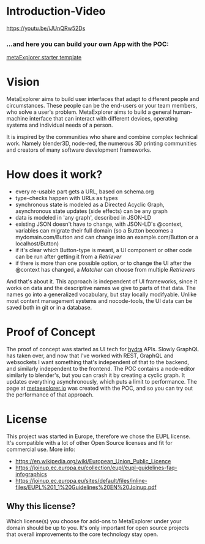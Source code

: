 # Introduction-Video
https://youtu.be/iJUnQRw52Ds

### ...and here you can build your own App with the POC:
[metaExplorer starter template](https://github.com/shnydercom/metaexplorer-starter)

# Vision
MetaExplorer aims to build user interfaces that adapt to different people and circumstances. These people can be the end-users or your team members, who solve a user's problem. MetaExplorer aims to build a general human-machine interface that can interact with different devices, operating systems and individual needs of a person.

It is inspired by the communities who share and combine complex technical work. Namely blender3D, node-red, the numerous 3D printing communities and creators of many software development frameworks.

# How does it work?
- every re-usable part gets a URL, based on schema.org
- type-checks happen with URLs as types
- synchronous state is modeled as a Directed Acyclic Graph, asynchronous state updates (side effects) can be any graph
- data is modeled in 'any graph', described in JSON-LD
- existing JSON doesn't have to change, with JSON-LD's @context, variables can migrate their full domain (so a Button becomes a mydomain.com/Button and can change into an example.com/Button or a localhost/Button)
- if it's clear which Button-type is meant, a UI component or other code can be run after getting it from a _Retriever_
- if there is more than one possible option, or to change the UI after the @context has changed, a _Matcher_ can choose from multiple _Retrievers_

And that's about it. This approach is independent of UI frameworks, since it works on data and the descriptive names we give to parts of that data. The names go into a generalized vocabulary, but stay locally modifyable. Unlike most content management systems and nocode-tools, the UI data can be saved both in git or in a database.

# Proof of Concept
The proof of concept was started as UI tech for [hydra](http://www.hydra-cg.com/) APIs. Slowly GraphQL has taken over, and now that I've worked with REST, GraphQL and websockets I want something that's independent of that to the backend, and similarly independent to the frontend. The POC contains a node-editor similarly to blender's, but you can crash it by creating a cyclic graph. It updates everything asynchronously, which puts a limit to performance. The page at [metaexplorer.io](https://metaexplorer.io) was created with the POC, and so you can try out the performance of that approach.

# License
This project was started in Europe, therefore we chose the EUPL license. It's compatible with a lot of other Open Source licenses and fit for commercial use. More info:
- https://en.wikipedia.org/wiki/European_Union_Public_Licence
- https://joinup.ec.europa.eu/collection/eupl/eupl-guidelines-faq-infographics
- https://joinup.ec.europa.eu/sites/default/files/inline-files/EUPL%201_1%20Guidelines%20EN%20Joinup.pdf

## Why this license?
Which license(s) you choose for add-ons to MetaExplorer under your domain should be up to you. It's only important for open source projects that overall improvements to the core technology stay open.